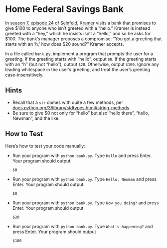 # Home Federal Savings Bank

In [season 7, episode 24](https://en.wikipedia.org/wiki/The_Invitations) of [Seinfeld](https://en.wikipedia.org/wiki/Seinfeld), [Kramer](https://en.wikipedia.org/wiki/Cosmo_Kramer) visits a bank that promises to give $100 to anyone who isn’t greeted with a “hello.” Kramer is instead greeted with a “hey,” which he insists isn’t a “hello,” and so he asks for $100. The bank’s manager proposes a compromise: “You got a greeting that starts with an ‘h,’ how does $20 sound?” Kramer accepts.

In a file called `bank.py`, implement a program that prompts the user for a greeting. If the greeting starts with “hello”, output `$0`. If the greeting starts with an “h” (but not “hello”), output `$20`. Otherwise, output `$100`. Ignore any leading whitespace in the user’s greeting, and treat the user’s greeting case-insensitively.

## Hints

- Recall that a `str` comes with quite a few methods, per [docs.python.org/3/library/stdtypes.html#string-methods](https://docs.python.org/3/library/stdtypes.html#string-methods).
- Be sure to give $0 not only for “hello” but also “hello there”, “hello, Newman”, and the like.

## How to Test

Here’s how to test your code manually:

- Run your program with `python bank.py`. Type `Hello` and press Enter. Your program should output:

  ```
  $0
  ```

- Run your program with `python bank.py`. Type `Hello, Newman` and press Enter. Your program should output:

  ```
  $0
  ```

- Run your program with `python bank.py`. Type `How you doing?` and press Enter. Your program should output

  ```
  $20
  ```

- Run your program with `python bank.py`. Type `What's happening?` and press Enter. Your program should output

  ```
  $100
  ```
